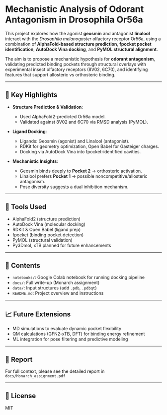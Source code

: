 # Mechanistic Analysis of Odorant Antagonism in Drosophila Or56a

This project explores how the agonist **geosmin** and antagonist **linalool** interact with the *Drosophila melanogaster* olfactory receptor Or56a, using a combination of **AlphaFold-based structure prediction**, **fpocket pocket identification**, **AutoDock Vina docking**, and **PyMOL structural alignment**.

The aim is to propose a mechanistic hypothesis for **odorant antagonism**, validating predicted binding pockets through structural overlays with experimental insect olfactory receptors (8V02, 6C70), and identifying features that support allosteric vs orthosteric binding.

---

## 🧪 Key Highlights

- **Structure Prediction & Validation**:
  - Used AlphaFold2-predicted Or56a model.
  - Validated against 8V02 and 6C70 via RMSD analysis (PyMOL).

- **Ligand Docking**:
  - Ligands: Geosmin (agonist) and Linalool (antagonist).
  - RDKit for geometry optimization, Open Babel for Gasteiger charges.
  - Docking via AutoDock Vina into fpocket-identified cavities.

- **Mechanistic Insights**:
  - Geosmin binds deeply to **Pocket 2** → orthosteric activation.
  - Linalool prefers **Pocket 1** → possible noncompetitive/allosteric antagonism.
  - Pose diversity suggests a dual inhibition mechanism.

---

## 🔧 Tools Used

- AlphaFold2 (structure prediction)
- AutoDock Vina (molecular docking)
- RDKit & Open Babel (ligand prep)
- fpocket (binding pocket detection)
- PyMOL (structural validation)
- Py3Dmol, xTB planned for future enhancements

---

## 📂 Contents

- `notebooks/`: Google Colab notebook for running docking pipeline
- `docs/`: Full write-up (Monarch assignment)
- `data/`: Input structures (add `.pdb`, `.pdbqt`)
- `README.md`: Project overview and instructions

---

## 📈 Future Extensions

- MD simulations to evaluate dynamic pocket flexibility
- QM calculations (GFN2-xTB, DFT) for binding energy refinement
- ML integration for pose filtering and predictive modeling

---

## 📄 Report

For full context, please see the detailed report in `docs/Monarch_assignment.pdf`

---

## 📜 License

MIT
